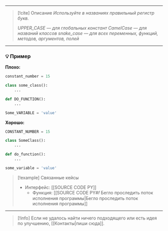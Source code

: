 ***

> [!cite] Описание
>_Используйте в названиях правильный регистр букв._
>
>_UPPER_CASE — для глобальных констант
CamelCase — для названий классов
snake_case — для всех переменных, функций, методов, аргументов, полей_

***
### 💡 Пример


**Плохо:**
```python
constant_number = 15

class some_class():
	...

def DO_FUNCTION():
	...

Some_VARIABLE = 'value'
```

**Хорошо:**
```python
CONSTANT_NUMBER = 15

class SomeClass():
	...

def do_function():
	...

some_variable = 'value'
```

> [!example] Связанные кейсы
>- Интерфейс: [[SOURCE CODE PY]]
>	- Функция: [[SOURCE CODE PY#𝑓 Бегло проследить поток исполнения программы|Бегло проследить поток исполнения программы]]

***

> [!info]
> Если не удалось найти ничего подходящего или есть идея по улучшению, [[Контакты|пиши сюда]].

